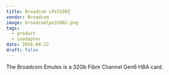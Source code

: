 ```yaml
---
title: Broadcom LPe31002
vendor: Broadcom
image: broadcomlpe31002.png
tags:
  - product
  - ioadapter
date: 2016-04-22
draft: false
---
```


The Broadcom Emulex is a 32Gb Fibre Channel Gen6 HBA card.
